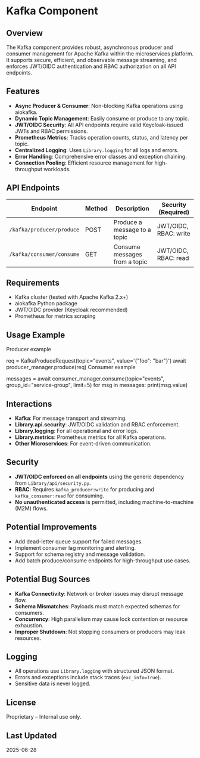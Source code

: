 # Kafka Component

## Overview

The Kafka component provides robust, asynchronous producer and consumer management for Apache Kafka within the microservices platform. It supports secure, efficient, and observable message streaming, and enforces JWT/OIDC authentication and RBAC authorization on all API endpoints.

## Features

- **Async Producer & Consumer**: Non-blocking Kafka operations using aiokafka.
- **Dynamic Topic Management**: Easily consume or produce to any topic.
- **JWT/OIDC Security**: All API endpoints require valid Keycloak-issued JWTs and RBAC permissions.
- **Prometheus Metrics**: Tracks operation counts, status, and latency per topic.
- **Centralized Logging**: Uses `Library.logging` for all logs and errors.
- **Error Handling**: Comprehensive error classes and exception chaining.
- **Connection Pooling**: Efficient resource management for high-throughput workloads.

## API Endpoints

| Endpoint                    | Method | Description                       | Security (Required)   |
|-----------------------------|--------|-----------------------------------|-----------------------|
| `/kafka/producer/produce`   | POST   | Produce a message to a topic      | JWT/OIDC, RBAC: write |
| `/kafka/consumer/consume`   | GET    | Consume messages from a topic     | JWT/OIDC, RBAC: read  |

## Requirements

- Kafka cluster (tested with Apache Kafka 2.x+)
- aiokafka Python package
- JWT/OIDC provider (Keycloak recommended)
- Prometheus for metrics scraping

## Usage Example

Producer example

req = KafkaProduceRequest(topic="events", value='{"foo": "bar"}')
await producer_manager.produce(req)
Consumer example

messages = await consumer_manager.consume(topic="events", group_id="service-group", limit=5)
for msg in messages:
print(msg.value)

## Interactions

- **Kafka**: For message transport and streaming.
- **Library.api.security**: JWT/OIDC validation and RBAC enforcement.
- **Library.logging**: For all operational and error logs.
- **Library.metrics**: Prometheus metrics for all Kafka operations.
- **Other Microservices**: For event-driven communication.

## Security

- **JWT/OIDC enforced on all endpoints** using the generic dependency from `Library/api/security.py`.
- **RBAC**: Requires `kafka_producer:write` for producing and `kafka_consumer:read` for consuming.
- **No unauthenticated access** is permitted, including machine-to-machine (M2M) flows.

## Potential Improvements

- Add dead-letter queue support for failed messages.
- Implement consumer lag monitoring and alerting.
- Support for schema registry and message validation.
- Add batch produce/consume endpoints for high-throughput use cases.

## Potential Bug Sources

- **Kafka Connectivity**: Network or broker issues may disrupt message flow.
- **Schema Mismatches**: Payloads must match expected schemas for consumers.
- **Concurrency**: High parallelism may cause lock contention or resource exhaustion.
- **Improper Shutdown**: Not stopping consumers or producers may leak resources.

## Logging

- All operations use `Library.logging` with structured JSON format.
- Errors and exceptions include stack traces (`exc_info=True`).
- Sensitive data is never logged.

## License

Proprietary – Internal use only.

## Last Updated

2025-06-28

